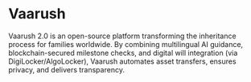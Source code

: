 # Vaarush
Vaarush 2.0 is an open-source platform transforming the inheritance process for families worldwide. By combining multilingual AI guidance, blockchain-secured milestone checks, and digital will integration (via DigiLocker/AlgoLocker), Vaarush automates asset transfers, ensures privacy, and delivers transparency.
